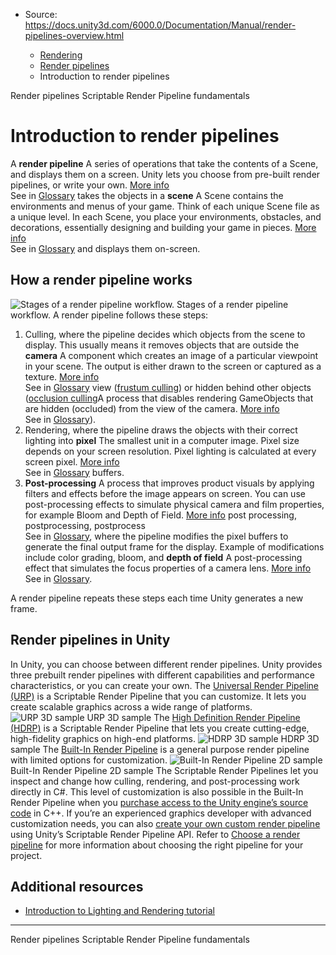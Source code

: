 * Source: https://docs.unity3d.com/6000.0/Documentation/Manual/render-pipelines-overview.html

  * [Rendering](https://docs.unity3d.com/6000.0/Documentation/Manual/rendering-and-post-processing.html)
  * [Render pipelines](https://docs.unity3d.com/6000.0/Documentation/Manual/render-pipelines.html)
  * Introduction to render pipelines


[](https://docs.unity3d.com/6000.0/Documentation/Manual/render-pipelines.html)
Render pipelines
[](https://docs.unity3d.com/6000.0/Documentation/Manual/scriptable-render-pipeline-introduction.html)
Scriptable Render Pipeline fundamentals
# Introduction to render pipelines
A **render pipeline** A series of operations that take the contents of a Scene, and displays them on a screen. Unity lets you choose from pre-built render pipelines, or write your own. [More info](https://docs.unity3d.com/6000.0/Documentation/Manual/render-pipelines.html)  
See in [Glossary](https://docs.unity3d.com/6000.0/Documentation/Manual/Glossary.html#Renderpipeline) takes the objects in a **scene** A Scene contains the environments and menus of your game. Think of each unique Scene file as a unique level. In each Scene, you place your environments, obstacles, and decorations, essentially designing and building your game in pieces. [More info](https://docs.unity3d.com/6000.0/Documentation/Manual/CreatingScenes.html)  
See in [Glossary](https://docs.unity3d.com/6000.0/Documentation/Manual/Glossary.html#Scene) and displays them on-screen.
## How a render pipeline works
![Stages of a render pipeline workflow.](https://docs.unity3d.com/6000.0/Documentation/uploads/Main/BestPracticeLightingPipeline3.svg) Stages of a render pipeline workflow.
A render pipeline follows these steps:
  1. Culling, where the pipeline decides which objects from the scene to display. This usually means it removes objects that are outside the **camera** A component which creates an image of a particular viewpoint in your scene. The output is either drawn to the screen or captured as a texture. [More info](https://docs.unity3d.com/6000.0/Documentation/Manual/CamerasOverview.html)  
See in [Glossary](https://docs.unity3d.com/6000.0/Documentation/Manual/Glossary.html#Camera) view ([frustum culling](https://docs.unity3d.com/Manual/UnderstandingFrustum.html)) or hidden behind other objects ([occlusion culling](https://docs.unity3d.com/Manual/OcclusionCulling.html)A process that disables rendering GameObjects that are hidden (occluded) from the view of the camera. [More info](https://docs.unity3d.com/6000.0/Documentation/Manual/OcclusionCulling.html)  
See in [Glossary](https://docs.unity3d.com/6000.0/Documentation/Manual/Glossary.html#Occlusionculling)).
  2. Rendering, where the pipeline draws the objects with their correct lighting into **pixel** The smallest unit in a computer image. Pixel size depends on your screen resolution. Pixel lighting is calculated at every screen pixel. [More info](https://docs.unity3d.com/6000.0/Documentation/Manual/ShadowPerformance.html)  
See in [Glossary](https://docs.unity3d.com/6000.0/Documentation/Manual/Glossary.html#pixel) buffers.
  3. **Post-processing** A process that improves product visuals by applying filters and effects before the image appears on screen. You can use post-processing effects to simulate physical camera and film properties, for example Bloom and Depth of Field. [More info](https://docs.unity3d.com/6000.0/Documentation/Manual/PostProcessingOverview.html) post processing, postprocessing, postprocess  
See in [Glossary](https://docs.unity3d.com/6000.0/Documentation/Manual/Glossary.html#post-processing), where the pipeline modifies the pixel buffers to generate the final output frame for the display. Example of modifications include color grading, bloom, and **depth of field** A post-processing effect that simulates the focus properties of a camera lens. [More info](https://docs.unity3d.com/6000.0/Documentation/Manual/PostProcessingOverview.html)  
See in [Glossary](https://docs.unity3d.com/6000.0/Documentation/Manual/Glossary.html#DepthofField).


A render pipeline repeats these steps each time Unity generates a new frame.
## Render pipelines in Unity
In Unity, you can choose between different render pipelines. Unity provides three prebuilt render pipelines with different capabilities and performance characteristics, or you can create your own.
The [Universal Render Pipeline (URP)](https://docs.unity3d.com/6000.0/Documentation/Manual/universal-render-pipeline.html) is a Scriptable Render Pipeline that you can customize. It lets you create scalable graphics across a wide range of platforms.
![URP 3D sample](https://docs.unity3d.com/6000.0/Documentation/uploads/Main/render-pipelines-overview-urp.jpg) URP 3D sample
The [High Definition Render Pipeline (HDRP)](https://docs.unity3d.com/6000.0/Documentation/Manual/high-definition-render-pipeline.html) is a Scriptable Render Pipeline that lets you create cutting-edge, high-fidelity graphics on high-end platforms.
![HDRP 3D sample](https://docs.unity3d.com/6000.0/Documentation/uploads/Main/render-pipelines-overview-hdrp.jpg) HDRP 3D sample
The [Built-In Render Pipeline](https://docs.unity3d.com/6000.0/Documentation/Manual/built-in-render-pipeline.html) is a general purpose render pipeline with limited options for customization.
![Built-In Render Pipeline 2D sample](https://docs.unity3d.com/6000.0/Documentation/uploads/Main/render-pipelines-overview-builtin.jpg) Built-In Render Pipeline 2D sample
The Scriptable Render Pipelines let you inspect and change how culling, rendering, and post-processing work directly in C#. This level of customization is also possible in the Built-In Render Pipeline when you [purchase access to the Unity engine’s source code](https://unity.com/products/source-code) in C++.
If you’re an experienced graphics developer with advanced customization needs, you can also [create your own custom render pipeline](https://docs.unity3d.com/Packages/com.unity.render-pipelines.core@17.0/manual/srp-custom.html) using Unity’s Scriptable Render Pipeline API.
Refer to [Choose a render pipeline](https://docs.unity3d.com/6000.0/Documentation/Manual/choose-a-render-pipeline.html) for more information about choosing the right pipeline for your project.
## Additional resources
  * [Introduction to Lighting and Rendering tutorial](https://learn.unity.com/tutorial/introduction-to-lighting-and-rendering-2019-3)


* * *
[](https://docs.unity3d.com/6000.0/Documentation/Manual/render-pipelines.html)
Render pipelines
[](https://docs.unity3d.com/6000.0/Documentation/Manual/scriptable-render-pipeline-introduction.html)
Scriptable Render Pipeline fundamentals
